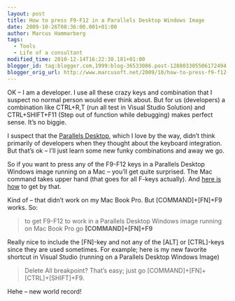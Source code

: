 ```yaml
---
layout: post
title: How to press F9-F12 in a Parallels Desktop Windows Image
date: 2009-10-26T08:36:00.001+01:00
author: Marcus Hammarberg
tags:
  - Tools
  - Life of a consultant
modified_time: 2010-12-14T16:22:38.181+01:00
blogger_id: tag:blogger.com,1999:blog-36533086.post-128803305506172494
blogger_orig_url: http://www.marcusoft.net/2009/10/how-to-press-f9-f12-in-parallels.html
---
```



OK – I am a developer. I use all these crazy keys and combination that I
suspect no normal person would ever think about. But for us (developers)
a combination like CTRL+R,T (run all test in Visual Studio Solution) and
CTRL+SHIFT+F11 (Step out of function while debugging) makes perfect
sense. It’s no biggie.

I suspect that the
<a href="http://www.parallels.com/" target="_blank">Parallels
Desktop</a>, which I love by the way, didn’t think primarily of
developers when they thought about the keyboard integration. But that’s
ok – I’ll just learn some new funky combinations and away we go.

So if you want to press any of the F9-F12 keys in a Parallels Desktop
Windows image running on a Mac – you’ll get quite surprised. The Mac
command takes upper hand (that goes for all F-keys actually). And
<a href="http://kb.parallels.com/en/5020" target="_blank">here is
how</a> to get by that.

Kind of – that didn’t work on my Mac Book Pro. But \[COMMAND\]+\[FN\]+F9
works. So:

> to get F9-F12 to work in a Parallels Desktop Windows image running on
> Mac Book Pro go **\[COMMAND\]+\[FN\]+F9**

Really nice to include the \[FN\]-key and not any of the \[ALT\] or
\[CTRL\]-keys since they are used sometimes. For example; here is my new
favorite shortcut in Visual Studio (running on a Parallels Desktop
Windows Image)

> Delete All breakpoint? That’s easy; just go
> \[COMMAND\]+\[FN\]+\[CTRL\]+\[SHIFT\]+F9.

Hehe – new world record!
